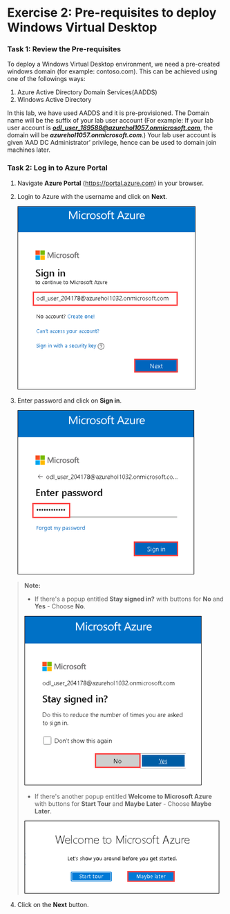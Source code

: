 # **Exercise 2: Pre-requisites to deploy Windows Virtual Desktop**

### **Task 1**: **Review the Pre-requisites**

To deploy a Windows Virtual Desktop environment, we need a pre-created windows domain (for example: contoso.com). This can be achieved using one of the followings ways:

1. Azure Active Directory Domain Services(AADDS)
2. Windows Active Directory

In this lab, we have used AADDS and it is pre-provisioned. The Domain name will be the suffix of your lab user account (For example: If your lab user account is ***odl_user_189588@azurehol1057.onmicrosoft.com***, the domain will be ***azurehol1057.onmicrosoft.com***.) Your lab user account is given ‘AAD DC Administrator’ privilege, hence can be used to domain join machines later. 


### **Task 2: Log in to Azure Portal**

1. Navigate **Azure Portal** (https://portal.azure.com) in your browser. 

2. Login to Azure with the username **<inject key="AzureAdUserEmail" />** and click on **Next**.

   ![](media/wvd1.png)

3. Enter password **<inject key="AzureAdUserPassword" />** and click on **Sign in**.

   ![](media/wvd2.png)

> **Note:** 
> - If there's a popup entitled **Stay signed in?** with buttons for **No** and **Yes** - Choose **No**.
>
>  ![](media/a102.png)
>   
> - If there's another popup entitled **Welcome to Microsoft Azure** with buttons for **Start Tour** and **Maybe Later** - Choose **Maybe Later**.
>
>  ![](media/wvd4.png)

4. Click on the **Next** button.  
